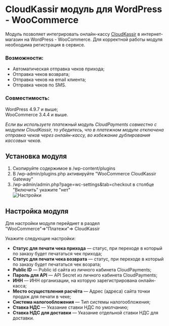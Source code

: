 #  CloudKassir модуль для WordPress - WooCommerce
Модуль позволяет интегрировать онлайн-кассу [CloudKassir](https://cloudkassir.ru) в интернет-магазин на  WordPress - WooCommerce. 
Для корректной работы модуля необходима регистрация в сервисе.

### Возможности:  
	
* Автоматическая отправка чеков прихода;
* Отправка чеков возврата;
* Отправка чеков на email клиента;
* Отправка чеков по SMS.


### Совместимость:  
WordPress 4.9.7 и выше;  
WooCommerce 3.4.4 и выше.  

_Если вы используете платежный модуль CloudPayments совместно с модулем CloudKassir, то убедитесь, что в платежном модуле отключена отправка чеков через онлайн-кассу, во избежание дублирования кассовых чеков._

## Установка модуля
1) Скопируйте содержимое в /wp-content/plugins
2) В /wp-admin/plugins.php активируйте "WooCommerce CloudKassir Gateway"
3) /wp-admin/admin.php?page=wc-settings&tab=checkout в столбце "Включить" укажите "нет"   
![Настройки](pic/1.png)



## Настройка модуля
Для настройки модуля перейдиет в раздел "WooCommerce"=>"Платежи"=> CloudKassir

Укажите следующие настройки:
* **Статус для печати чека прихода** — статус, при переходе в который по заказу будет печататься чек прихода;
* **Статус для печати чека возврата** — статус, при переходе в который по заказу будет печататься чек возрата;
* **Public ID** — Public id сайта из личного кабинета CloudPayments;
* **Пароль для API** — API Secret из личного кабинета CloudPayments;
* **ИНН** — ИНН организации, на которую зарегистрирована онлайн-касса;
* **Место осуществления расчёта** — Адрес (адреса) сайта точки продаж для печати в чеке;
* **Система налогообложения** — Тип системы налогообложения;
* **Ставка НДС** — Указание ставки НДС по умолчанию;
* **Ставка НДС для доставки** — Указание отдельной ставки НДС для доставки.


